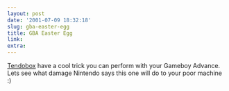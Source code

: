 ```yaml
---
layout: post
date: '2001-07-09 18:32:18'
slug: gba-easter-egg
title: GBA Easter Egg
link: 
extra: 
---
```


[Tendobox](http://www.tendobox.com/cgi-bin/news/viewnews.cgi?category=3&amp;id=994636072) have a cool trick you can perform with your Gameboy Advance.
Lets see what damage Nintendo says this one will do to your poor machine :)
